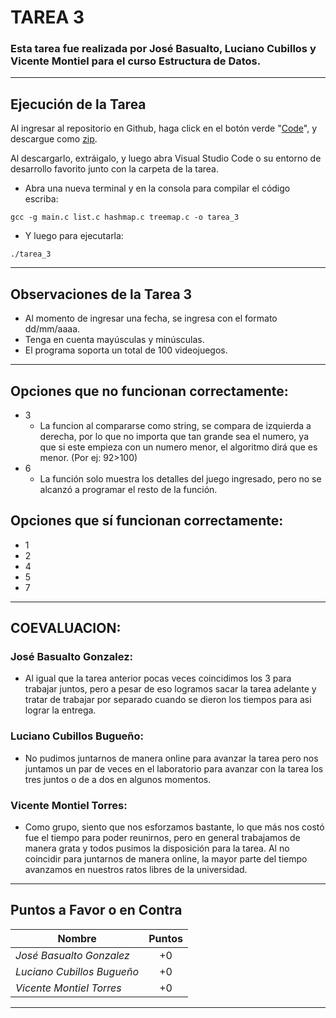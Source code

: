 # TAREA 3
### Esta tarea fue realizada por José Basualto, Luciano Cubillos y Vicente Montiel para el curso Estructura de Datos.
---
## Ejecución de la Tarea

Al ingresar al repositorio en Github, haga click en el botón verde "[Code]()",  y descargue como [zip](). 


Al descargarlo, extráigalo, y luego abra Visual Studio Code o su entorno de desarrollo favorito junto con la carpeta de la tarea.

- Abra una nueva terminal y en la consola para compilar el código escriba:

```
gcc -g main.c list.c hashmap.c treemap.c -o tarea_3
```
- Y luego para ejecutarla:

```
./tarea_3
```
---
## Observaciones de la Tarea 3
- Al momento de ingresar una fecha, se ingresa con el formato dd/mm/aaaa.
- Tenga en cuenta mayúsculas y minúsculas.
- El programa soporta un total de 100 videojuegos.
---
## Opciones que no funcionan correctamente:
- 3
    - La funcion al compararse como string, se compara de izquierda a derecha, por lo que no importa que tan grande sea el numero, ya que si este empieza con un numero menor, el algoritmo dirá que es menor. (Por ej: 92>100)
- 6
    - La función solo muestra los detalles del juego ingresado, pero no se alcanzó a programar el resto de la función.

## Opciones que sí funcionan correctamente:
- 1
- 2
- 4
- 5
- 7
---
## COEVALUACION:

### José Basualto Gonzalez: 
- Al igual que la tarea anterior pocas veces coincidimos los 3 para trabajar juntos, pero a pesar de eso logramos sacar la tarea adelante y tratar de trabajar por separado cuando se dieron los tiempos para asi lograr la entrega.

### Luciano Cubillos Bugueño:
- No pudimos juntarnos de manera online para avanzar la tarea pero nos juntamos un par de veces en el laboratorio para avanzar con la tarea los tres juntos o de a dos en algunos momentos.
### Vicente Montiel Torres:
- Como grupo, siento que nos esforzamos bastante, lo que más nos costó fue el tiempo para poder reunirnos, pero en general trabajamos de manera grata y todos pusimos la disposición para la tarea. Al no coincidir para juntarnos de manera online, la mayor parte del tiempo avanzamos en nuestros ratos libres de la universidad. 

--- 
## Puntos a Favor o en Contra

| Nombre | Puntos  
| --- | :---: 
| *José Basualto Gonzalez* | +0  
| *Luciano Cubillos Bugueño* | +0 
| *Vicente Montiel Torres* | +0 
---
